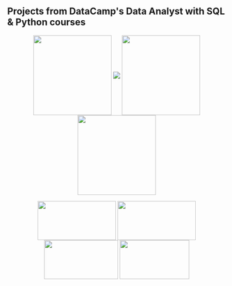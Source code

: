 ## Projects from DataCamp's Data Analyst with SQL & Python courses


<p align="center">
<img align="center" src="https://github.com/PmnAngelov/datacamp-data-analyst/blob/main/img/python_logo.png" width="180" height="184" /> 
<img align="center" src="https://github.com/PmnAngelov/datacamp-data-analyst/blob/main/img/postgresql_logo.png" />
<img align="center" src="https://github.com/PmnAngelov/datacamp-data-analyst/blob/main/img/jupyter_logo.png" width="180" height="184" />
<img align="center" src="https://github.com/PmnAngelov/datacamp-data-analyst/blob/main/img/excel.png" width="180" height="184" />
</p>

<p align="center">
<img align="center" src="https://github.com/PmnAngelov/datacamp-data-analyst/blob/main/img/pandas.png" width="180" height="90" />
<img align="center" src="https://github.com/PmnAngelov/datacamp-data-analyst/blob/main/img/numpy.png" width="180" height="90" />
<img align="center" src="https://github.com/PmnAngelov/datacamp-data-analyst/blob/main/img/matplotllib.png" width="170" height="90" />
<img align="center" src="https://github.com/PmnAngelov/datacamp-data-analyst/blob/main/img/seaborn.png" width="160" height="90" />
</p>

